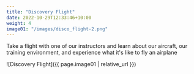 ```yaml
---
title: "Discovery Flight"
date: 2022-10-29T12:33:46+10:00
weight: 4
image01: "/images/disco_flight-2.png"
---
```


Take a flight with one of our instructors and learn about our aircraft, our training environment, and experience what it's like to fly an airplane

![Discovery Flight]({{ page.image01 | relative_url }})
